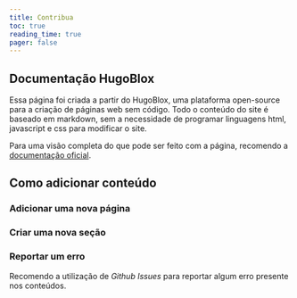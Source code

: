 ```yaml
---
title: Contribua
toc: true
reading_time: true
pager: false
---
```


## Documentação HugoBlox

Essa página foi criada a partir do HugoBlox, uma plataforma open-source para a criação de páginas web sem código. Todo o conteúdo do site é baseado em markdown, sem a necessidade de programar linguagens html, javascript e css para modificar o site.

Para uma visão completa do que pode ser feito com a página, recomendo a [documentação oficial](https://docs.hugoblox.com/).


## Como adicionar conteúdo

### Adicionar uma nova página

### Criar uma nova seção

### Reportar um erro

Recomendo a utilização de _Github Issues_ para reportar algum erro presente nos conteúdos.


